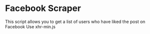 # Facebook Scraper
This script allows you to get a list of users who have liked the post on Facebook
Use xhr-min.js
